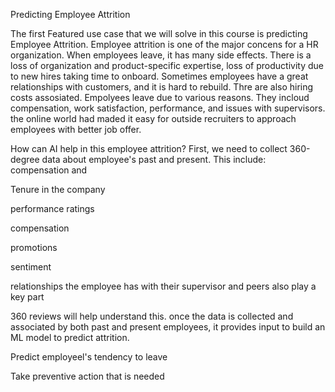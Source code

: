 Predicting Employee Attrition

The first Featured use case that we will solve in this course is predicting Employee Attrition.
Employee attrition is one of the major concens for a HR organization. When employees leave, it has many side effects. There is a loss of organization and product-specific expertise, loss of productivity due to new hires taking time to onboard. Sometimes employees have a great relationships with customers, and it is hard to rebuild. Thre are also hiring costs assosiated. Empolyees leave due to various reasons. They incloud compensation, work satisfaction, performance, and issues with supervisors. the online world had maded it easy for outside recruiters to approach employees with better job offer.

How can AI help in this employee attrition?
First, we need to collect 360-degree data about employee's past and present. This include: compensation and

Tenure in the company

performance ratings

compensation

promotions

sentiment

relationships the employee has with their supervisor and peers also play a key part

360 reviews will help understand this. once the data is collected and associated by both past and present employees, it provides input to build an ML model to predict attrition.

Predict employeel's tendency to leave

Take preventive action that is needed
